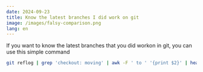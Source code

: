 ```yaml
---
date: 2024-09-23
title: Know the latest branches I did work on git
image: /images/falsy-comparison.png
lang: en
---
```


If you want to know the latest branches that you did workon in git, you can use this simple command

```sh
git reflog | grep 'checkout: moving' | awk -F ' to ' '{print $2}' | head -n 10
```
